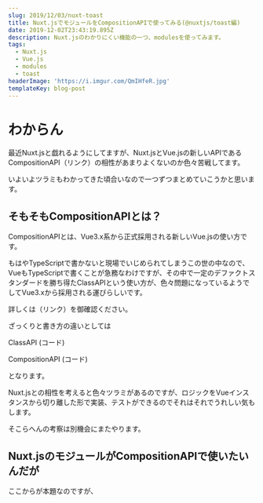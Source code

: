 ```yaml
---
slug: 2019/12/03/nuxt-toast
title: Nuxt.jsでモジュールをCompositionAPIで使ってみる(@nuxtjs/toast編)
date: 2019-12-02T23:43:19.895Z
description: Nuxt.jsのわかりにくい機能の一つ、modulesを使ってみます。
tags:
  - Nuxt.js
  - Vue.js
  - modules
  - toast
headerImage: 'https://i.imgur.com/QmIHfeR.jpg'
templateKey: blog-post
---
```

# わからん

最近Nuxt.jsと戯れるようにしてますが、Nuxt.jsとVue.jsの新しいAPIであるCompositionAPI（リンク）の相性があまりよくないのか色々苦戦してます。

いよいよツラミもわかってきた頃合いなので一つずつまとめていこうかと思います。

## そもそもCompositionAPIとは？

CompositionAPIとは、Vue3.x系から正式採用される新しいVue.jsの使い方です。

もはやTypeScriptで書かないと現場でいじめられてしまうこの世の中なので、VueもTypeScriptで書くことが急務なわけですが、その中で一定のデファクトスタンダードを勝ち得たClassAPIという使い方が、色々問題になっているようでしてVue3.xから採用される運びらしいです。

詳しくは（リンク）を御確認ください。

ざっくりと書き方の違いとしては

ClassAPI
(コード)

CompositionAPI
(コード)

となります。

Nuxt.jsとの相性を考えると色々ツラミがあるのですが、ロジックをVueインスタンスから切り離した形で実装、テストができるのでそれはそれでうれしい気もします。

そこらへんの考察は別機会にまたやります。

## Nuxt.jsのモジュールがCompositionAPIで使いたいんだが

ここからが本題なのですが、
